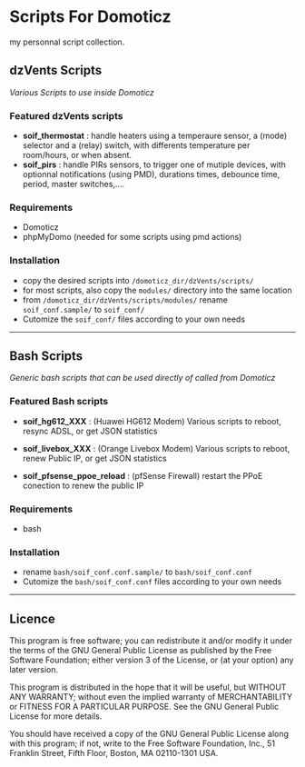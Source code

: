 # Scripts For Domoticz

my personnal script collection.

## dzVents Scripts
  
  *Various Scripts to use inside Domoticz*

### Featured dzVents scripts
- **soif_thermostat** : handle heaters  using a temperaure sensor, a (mode) selector and a (relay) switch, with differents temperature per room/hours, or when absent.
- **soif_pirs** : handle PIRs sensors, to trigger one of mutiple devices, with optionnal notifications (using PMD), durations times, debounce time, period, master switches,....


### Requirements
- Domoticz
- phpMyDomo (needed for some scripts using pmd actions)

### Installation
- copy the desired scripts into `/domoticz_dir/dzVents/scripts/` 
- for most scripts, also copy the `modules/`  directory into the same location
- from `/domoticz_dir/dzVents/scripts/modules/`   rename `soif_conf.sample/`  to  `soif_conf/`  
- Cutomize the `soif_conf/` files according to your own needs


---------

## Bash Scripts

  *Generic bash scripts that can be used directly of called from Domoticz*

### Featured Bash scripts
- **soif_hg612_XXX** : (Huawei HG612 Modem) Various scripts to reboot, resync ADSL, or get JSON statistics

- **soif_livebox_XXX** : (Orange Livebox Modem) Various scripts to reboot, renew Public IP, or get JSON statistics
- **soif_pfsense_ppoe_reload** : (pfSense Firewall) restart the PPoE conection to renew the public IP

### Requirements
- bash

### Installation
- rename `bash/soif_conf.conf.sample/`  to  `bash/soif_conf.conf`  
- Cutomize the `bash/soif_conf.conf` files according to your own needs


---------

## Licence

This program is free software; you can redistribute it and/or modify it under the terms of the GNU General Public License as published by the Free Software Foundation; either version 3 of the License, or (at your option) any later version.

This program is distributed in the hope that it will be useful, but WITHOUT ANY WARRANTY; without even the implied warranty of MERCHANTABILITY or FITNESS FOR A PARTICULAR PURPOSE. See the GNU General Public License for more details.

You should have received a copy of the GNU General Public License along with this program; if not, write to the Free Software Foundation, Inc., 51 Franklin Street, Fifth Floor, Boston, MA 02110-1301 USA.
